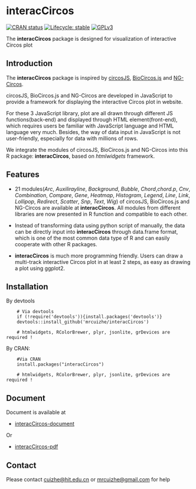 # interacCircos

<!-- badges: start -->
[![CRAN status](https://www.r-pkg.org/badges/version/interacCircos)](https://CRAN.R-project.org/package=interacCircos)
[![Lifecycle: stable](https://img.shields.io/badge/lifecycle-stable-brightgreen.svg)](https://www.tidyverse.org/lifecycle/#stable)
[![GPLv3](https://www.gnu.org/graphics/gplv3-or-later.png)](https://www.gnu.org/licenses/gpl-3.0.html)
<!-- badges: end -->

The **interacCircos** package is designed for visualization of interactive Circos plot

## Introduction

The **interacCircos** package is inspired by [circosJS](https://github.com/nicgirault/circosJS), [BioCircos.js](https://pubmed.ncbi.nlm.nih.gov/26819473/) and [NG-Circos](https://academic.oup.com/nargab/article/2/3/lqaa069/5901067).

circosJS, BioCircos.js and NG-Circos are developed in JavaScript to provide a framework for displaying the interactive Circos plot in website. 

For these 3 JavaScript library, plot are all drawn through different JS functions(back-end) and displayed through HTML element(front-end), which requires users be familiar with JavaScript language and HTML language very much. Besides, the way of data input in JavaScript is not user-friendly, especially for data with millions of rows.

We integrate the modules of circosJS, BioCircos.js and NG-Circos into this R package: **interacCircos**, based on *htmlwidgets* framework.

## Features

* 21 modules(*Arc*, *Auxilirayline*, *Background*, *Bubble*, *Chord*,*chord.p*, *Cnv*, *Combination*, *Compare*, *Gene*, *Heatmap*, *Histogram*, *Legend*, *Line*, *Link*, *Lollipop*, *Redirect*, *Scatter*, *Snp*, *Text*, *Wig*) of circosJS, BioCircos.js and NG-Circos are available at **interacCircos**. All modules from different libraries are now presented in R function and compatible to each other.

* Instead of transforming data using python script of manually, the data can be directly input into **interacCircos** through data.frame format, which is one of the most common data type of R and can easily cooperate with other R packages.

* **interacCircos** is much more programming friendly. Users can draw a multi-track interactive Circos plot in at least 2 steps, as easy as drawing a plot using ggplot2.

## Installation

By devtools

        # Via devtools
        if (!require('devtools')){install.packages('devtools')}
        devtools::install_github('mrcuizhe/interacCircos')
        
        # htmlwidgets, RColorBrewer, plyr, jsonlite, grDevices are required !  

By CRAN:

        #Via CRAN
        install.packages("interacCircos")

        # htmlwidgets, RColorBrewer, plyr, jsonlite, grDevices are required !  

## Document

Document is available at 

- [interacCircos-document](https://mrcuizhe.github.io/interacCircos_document/index.html)

Or 

- [interacCircos-pdf](https://github.com/mrcuizhe/interacCircos/blob/master/doc/interacCircos_1.0.0.pdf)

        
## Contact

Please contact cuizhe@hit.edu.cn or mrcuizhe@gmail.com for help


